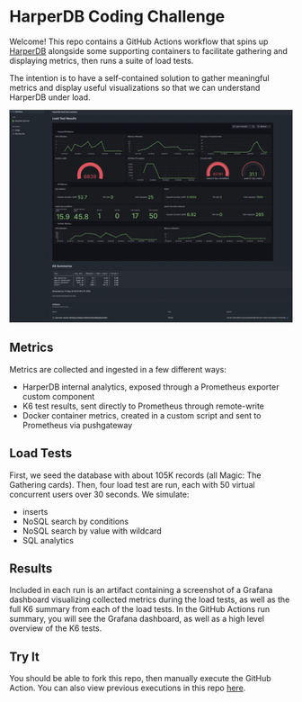 # HarperDB Coding Challenge

Welcome! This repo contains a GitHub Actions workflow that spins up [HarperDB](https://www.harpersystems.dev) alongside some supporting containers to facilitate gathering and displaying metrics, then runs a suite of load tests.

The intention is to have a self-contained solution to gather meaningful metrics and display useful visualizations so that we can understand HarperDB under load. 

![Dashboard](https://github.com/sleekmountaincat/harperdb-funtimes/raw/refs/heads/main/example.png)

## Metrics 
Metrics are collected and ingested in a few different ways:
* HarperDB internal analytics, exposed through a Prometheus exporter custom component
* K6 test results, sent directly to Prometheus through remote-write
* Docker container metrics, created in a custom script and sent to Prometheus via pushgateway

## Load Tests
First, we seed the database with about 105K records (all Magic: The Gathering cards). Then, four load test are run, each with 50 virtual concurrent users over 30 seconds. We simulate:
* inserts
* NoSQL search by conditions
* NoSQL search by value with wildcard
* SQL analytics

## Results 
Included in each run is an artifact containing a screenshot of a Grafana dashboard visualizing collected metrics during the load tests, as well as the full K6 summary from each of the load tests. In the GitHub Actions run summary, you will see the Grafana dashboard, as well as a high level overview of the K6 tests. 

## Try It
You should be able to fork this repo, then manually execute the GitHub Action. You can also view previous executions in this repo [here](https://github.com/sleekmountaincat/harperdb-funtimes/actions/workflows/harperdb-load-test.yaml).